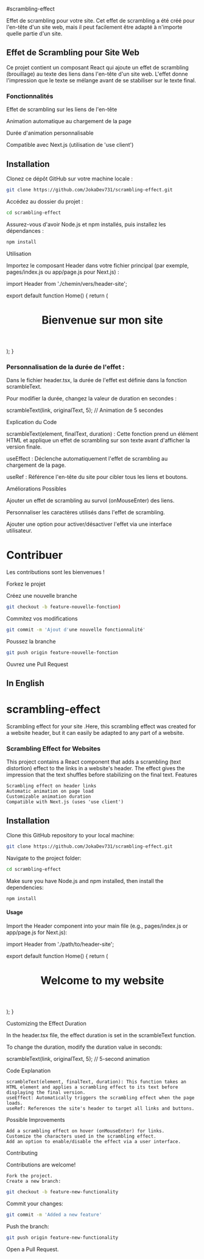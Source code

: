 #scrambling-effect

Effet de scrambling pour votre site. Cet effet de scrambling a été créé pour l'en-tête d'un site web, mais il peut facilement être adapté à n'importe quelle partie d'un site.

## Effet de Scrambling pour Site Web

Ce projet contient un composant React qui ajoute un effet de scrambling (brouillage) au texte des liens dans l'en-tête d'un site web. L'effet donne l'impression que le texte se mélange avant de se stabiliser sur le texte final.

### Fonctionnalités

Effet de scrambling sur les liens de l'en-tête

Animation automatique au chargement de la page

Durée d'animation personnalisable

Compatible avec Next.js (utilisation de 'use client')

## Installation

Clonez ce dépôt GitHub sur votre machine locale :
```sh
git clone https://github.com/JokaDev731/scrambling-effect.git
```
Accédez au dossier du projet :
```sh
cd scrambling-effect
```
Assurez-vous d'avoir Node.js et npm installés, puis installez les dépendances :
```sh
npm install
```
Utilisation

Importez le composant Header dans votre fichier principal (par exemple, pages/index.js ou app/page.js pour Next.js) :

import Header from './chemin/vers/header-site';

export default function Home() {
  return (
    <div>
      <Header />
      <main>
        <h1>Bienvenue sur mon site</h1>
      </main>
    </div>
  );
}

###  Personnalisation de la durée de l'effet :

Dans le fichier header.tsx, la durée de l'effet est définie dans la fonction scrambleText.

Pour modifier la durée, changez la valeur de duration en secondes :

scrambleText(link, originalText, 5); // Animation de 5 secondes

Explication du Code

scrambleText(element, finalText, duration) : Cette fonction prend un élément HTML et applique un effet de scrambling sur son texte avant d'afficher la version finale.

useEffect : Déclenche automatiquement l'effet de scrambling au chargement de la page.

useRef : Référence l'en-tête du site pour cibler tous les liens et boutons.

Améliorations Possibles

Ajouter un effet de scrambling au survol (onMouseEnter) des liens.

Personnaliser les caractères utilisés dans l'effet de scrambling.

Ajouter une option pour activer/désactiver l'effet via une interface utilisateur.

#     Contribuer  #

Les contributions sont les bienvenues !

Forkez le projet

Créez une nouvelle branche 
```sh
git checkout -b feature-nouvelle-fonction)
```
Commitez vos modifications 
```sh
git commit -m 'Ajout d'une nouvelle fonctionnalité'
```
Poussez la branche 
```sh
git push origin feature-nouvelle-fonction
```
Ouvrez une Pull Request


##   In English 

# scrambling-effect
Scrambling effect for your site .Here, this scrambling effect was created for a website header, but it can easily be adapted to any part of a website.

###  Scrambling Effect for Websites

This project contains a React component that adds a scrambling (text distortion) effect to the links in a website's header. The effect gives the impression that the text shuffles before stabilizing on the final text.
Features

    Scrambling effect on header links
    Automatic animation on page load
    Customizable animation duration
    Compatible with Next.js (uses 'use client')

## Installation

Clone this GitHub repository to your local machine:
```sh
git clone https://github.com/JokaDev731/scrambling-effect.git
```
Navigate to the project folder:
```sh
cd scrambling-effect
```
Make sure you have Node.js and npm installed, then install the dependencies:
```sh
npm install
```
####   Usage

Import the Header component into your main file (e.g., pages/index.js or app/page.js for Next.js):

import Header from './path/to/header-site';

export default function Home() {
  return (
    <div>
      <Header />
      <main>
        <h1>Welcome to my website</h1>
      </main>
    </div>
  );
}

Customizing the Effect Duration

In the header.tsx file, the effect duration is set in the scrambleText function.

To change the duration, modify the duration value in seconds:

scrambleText(link, originalText, 5); // 5-second animation

Code Explanation

    scrambleText(element, finalText, duration): This function takes an HTML element and applies a scrambling effect to its text before displaying the final version.
    useEffect: Automatically triggers the scrambling effect when the page loads.
    useRef: References the site's header to target all links and buttons.

Possible Improvements

    Add a scrambling effect on hover (onMouseEnter) for links.
    Customize the characters used in the scrambling effect.
    Add an option to enable/disable the effect via a user interface.

Contributing

Contributions are welcome!

    Fork the project.
    Create a new branch:
```sh
git checkout -b feature-new-functionality
```
Commit your changes:
```sh
git commit -m 'Added a new feature'
```
Push the branch:
```sh
git push origin feature-new-functionality
```
Open a Pull Request.


